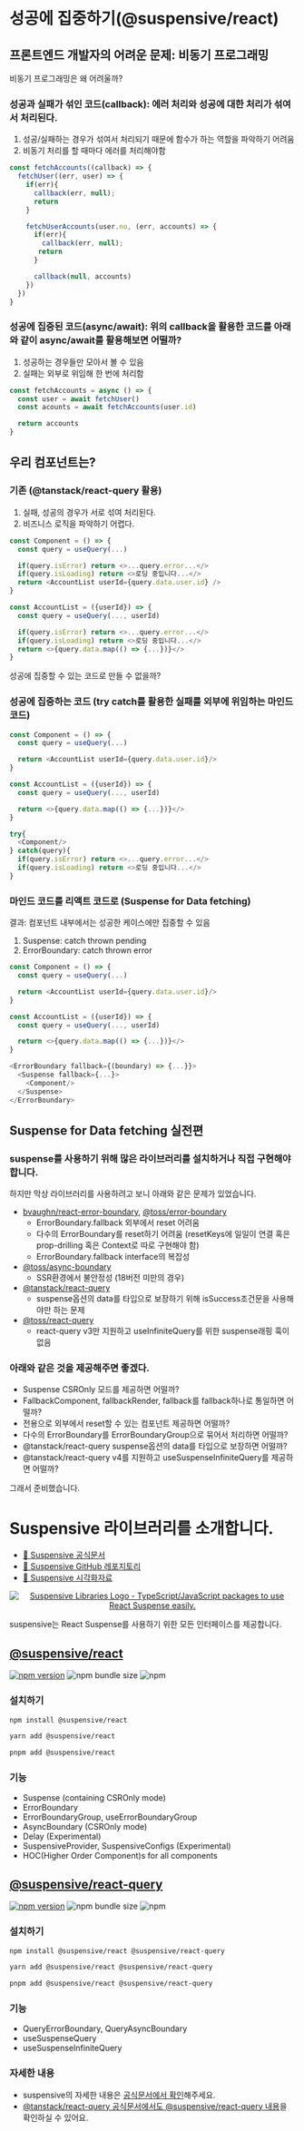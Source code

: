 # 성공에 집중하기(@suspensive/react)

## 프론트엔드 개발자의 어려운 문제: 비동기 프로그래밍

비동기 프로그래밍은 왜 어려울까?

### 성공과 실패가 섞인 코드(callback): 에러 처리와 성공에 대한 처리가 섞여서 처리된다.

1. 성공/실패하는 경우가 섞여서 처리되기 때문에 함수가 하는 역할을 파악하기 어려움
2. 비동기 처리를 할 때마다 에러를 처리해야함

```js
const fetchAccounts((callback) => {
  fetchUser((err, user) => {
    if(err){
      callback(err, null);
      return
    }

    fetchUserAccounts(user.no, (err, accounts) => {
      if(err){
        callback(err, null);
       return
      }

      callback(null, accounts)
    })
  })
}

```

### 성공에 집중된 코드(async/await): 위의 callback을 활용한 코드를 아래와 같이 async/await를 활용해보면 어떨까?

1. 성공하는 경우들만 모아서 볼 수 있음
2. 실패는 외부로 위임해 한 번에 처리함

```js
const fetchAccounts = async () => {
  const user = await fetchUser()
  const acounts = await fetchAccounts(user.id)

  return accounts
}
```

## 우리 컴포넌트는?

### 기존 (@tanstack/react-query 활용)

1. 실패, 성공의 경우가 서로 섞여 처리된다.
2. 비즈니스 로직을 파악하기 어렵다.

```js
const Component = () => {
  const query = useQuery(...)

  if(query.isError) return <>...query.error...</>
  if(query.isLoading) return <>로딩 중입니다...</>
  return <AccountList userId={query.data.user.id} />
}

const AccountList = ({userId}) => {
  const query = useQuery(..., userId)

  if(query.isError) return <>...query.error...</>
  if(query.isLoading) return <>로딩 중입니다...</>
  return <>{query.data.map(() => {...})}</>
}
```

성공에 집중할 수 있는 코드로 만들 수 없을까?

### 성공에 집중하는 코드 (try catch를 활용한 실패를 외부에 위임하는 마인드 코드)

```js
const Component = () => {
  const query = useQuery(...)

  return <AccountList userId={query.data.user.id}/>
}

const AccountList = ({userId}) => {
  const query = useQuery(..., userId)

  return <>{query.data.map(() => {...})}</>
}

try{
  <Component/>
} catch(query){
  if(query.isError) return <>...query.error...</>
  if(query.isLoading) return <>로딩 중입니다...</>
}
```

### 마인드 코드를 리액트 코드로 (Suspense for Data fetching)

결과: 컴포넌트 내부에서는 성공한 케이스에만 집중할 수 있음

1. Suspense: catch thrown pending
2. ErrorBoundary: catch thrown error

```js
const Component = () => {
  const query = useQuery(...)

  return <AccountList userId={query.data.user.id}/>
}

const AccountList = ({userId}) => {
  const query = useQuery(..., userId)

  return <>{query.data.map(() => {...})}</>
}

<ErrorBoundary fallback={(boundary) => {...}}>
  <Suspense fallback={...}>
    <Component/>
  </Suspense>
</ErrorBoundary>
```

## Suspense for Data fetching 실전편

### suspense를 사용하기 위해 많은 라이브러리를 설치하거나 직접 구현해야 합니다.

하지만 막상 라이브러리를 사용하려고 보니 아래와 같은 문제가 있었습니다.

- [bvaughn/react-error-boundary](https://github.com/bvaughn/react-error-boundary), [@toss/error-boundary](https://slash.page/libraries/react/error-boundary/src/ErrorBoundary.i18n)
  - ErrorBoundary.fallback 외부에서 reset 어려움
  - 다수의 ErrorBoundary를 reset하기 어려움 (resetKeys에 일일이 연결 혹은 prop-drilling 혹은 Context로 따로 구현해야 함)
  - ErrorBoundary.fallback interface의 복잡성
- [@toss/async-boundary](https://slash.page/libraries/react/async-boundary/src/AsyncBoundary.i18n)
  - SSR환경에서 불안정성 (18버전 미만의 경우)
- [@tanstack/react-query](https://tanstack.com/query/latest)
  - suspense옵션의 data를 타입으로 보장하기 위해 isSuccess조건문을 사용해야만 하는 문제
- [@toss/react-query](https://slash.page/libraries/react/react-query/src/hooks/useSuspendedQuery.i18n)
  - react-query v3만 지원하고 useInfiniteQuery를 위한 suspense래핑 훅이 없음

### 아래와 같은 것을 제공해주면 좋겠다.

- Suspense CSROnly 모드를 제공하면 어떨까?
- FallbackComponent, fallbackRender, fallback를 fallback하나로 통일하면 어떨까?
- 전용으로 외부에서 reset할 수 있는 컴포넌트 제공하면 어떨까?
- 다수의 ErrorBoundary를 ErrorBoundaryGroup으로 묶어서 처리하면 어떨까?
- @tanstack/react-query suspense옵션의 data를 타입으로 보장하면 어떨까?
- @tanstack/react-query v4를 지원하고 useSuspenseInfiniteQuery를 제공하면 어떨까?

그래서 준비했습니다.

# Suspensive 라이브러리를 소개합니다.

- [🔗 Suspensive 공식문서](https://suspensive.org/)
- [🔗 Suspensive GitHub 레포지토리](https://github.com/suspensive/react)
- [🔗 Suspensive 시각화자료](https://visualization.suspensive.org/react)

<div align="center">
  <a href="https://suspensive.org" title="Suspensive Libraries - TypeScript/JavaScript packages to use React Suspense easily">
    <img src="https://raw.githubusercontent.com/suspensive/react/main/websites/docs/static/banner.png" alt="Suspensive Libraries Logo - TypeScript/JavaScript packages to use React Suspense easily." />
  </a>
</div>

suspensive는 React Suspense를 사용하기 위한 모든 인터페이스를 제공합니다.

## [@suspensive/react](https://suspensive.org/docs/react/README.i18n)

[![npm version](https://img.shields.io/npm/v/@suspensive/react?color=61DAFB)](https://www.npmjs.com/package/@suspensive/react) ![npm bundle size](https://img.shields.io/bundlephobia/minzip/@suspensive/react?color=blue) ![npm](https://img.shields.io/npm/dm/@suspensive/react?color=blue)

### 설치하기

```zsh
npm install @suspensive/react
```

```zsh
yarn add @suspensive/react
```

```zsh
pnpm add @suspensive/react
```

### 기능

- Suspense (containing CSROnly mode)
- ErrorBoundary
- ErrorBoundaryGroup, useErrorBoundaryGroup
- AsyncBoundary (CSROnly mode)
- Delay (Experimental)
- SuspensiveProvider, SuspensiveConfigs (Experimental)
- HOC(Higher Order Component)s for all components

## [@suspensive/react-query](https://suspensive.org/docs/react-query/README.i18n)

[![npm version](https://img.shields.io/npm/v/@suspensive/react-query?color=61DAFB)](https://www.npmjs.com/package/@suspensive/react-query) ![npm bundle size](https://img.shields.io/bundlephobia/minzip/@suspensive/react-query?color=blue) ![npm](https://img.shields.io/npm/dm/@suspensive/react-query?color=blue)

### 설치하기

```zsh
npm install @suspensive/react @suspensive/react-query
```

```zsh
yarn add @suspensive/react @suspensive/react-query
```

```zsh
pnpm add @suspensive/react @suspensive/react-query
```

### 기능

- QueryErrorBoundary, QueryAsyncBoundary
- useSuspenseQuery
- useSuspenseInfiniteQuery

### 자세한 내용
- suspensive의 자세한 내용은 [공식문서에서 확인](https://suspensive.org/)해주세요.
- [@tanstack/react-query 공식문서에서도 @suspensive/react-query 내용](https://tanstack.com/query/latest/docs/react/community/suspensive-react-query)을 확인하실 수 있어요.
